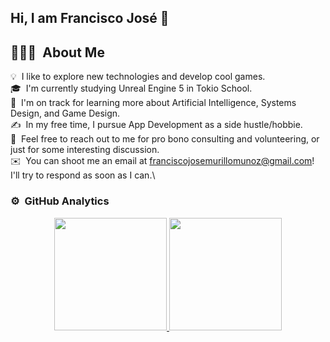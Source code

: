 ## Hi, I am Francisco José 👋


## 👨🏻‍💻 &nbsp;About Me

💡 &nbsp;I like to explore new technologies and develop cool games.\
🎓 &nbsp;I'm currently studying Unreal Engine 5 in Tokio School.\
🌱 &nbsp;I'm on track for learning more about Artificial Intelligence, Systems Design, and Game Design.\
✍️ &nbsp;In my free time, I pursue App Development as a side hustle/hobbie.\
💬 &nbsp;Feel free to reach out to me for pro bono consulting and volunteering, or just for some interesting discussion.\
✉️ &nbsp;You can shoot me an email at franciscojosemurillomunoz@gmail.com! I'll try to respond as soon as I can.\





### ⚙️ &nbsp;GitHub Analytics

<p align="center">
<a href="https://github.com/AVS1508">
  <img height="180em" src="https://github-readme-stats-eight-theta.vercel.app/api?username=AVS1508&show_icons=true&theme=algolia&include_all_commits=true&count_private=true"/>
  <img height="180em" src="https://github-readme-stats-eight-theta.vercel.app/api/top-langs/?username=AVS1508&layout=compact&langs_count=8&theme=algolia"/>
</a>
</p>

